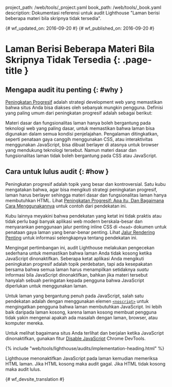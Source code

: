 project_path: /web/tools/_project.yaml
book_path: /web/tools/_book.yaml
description: Dokumentasi referensi untuk audit Lighthouse "Laman berisi beberapa materi bila skripnya tidak tersedia".

{# wf_updated_on: 2016-09-20 #}
{# wf_published_on: 2016-09-20 #}

# Laman Berisi Beberapa Materi Bila Skripnya Tidak Tersedia  {: .page-title }

## Mengapa audit itu penting {: #why }

[Peningkatan Progresif](https://en.wikipedia.org/wiki/Progressive_enhancement)
adalah strategi development web yang memastikan bahwa situs Anda bisa diakses oleh
sebanyak mungkin pengguna. Definisi yang paling umum dari peningkatan
progresif adalah sebagai berikut:

Materi dasar dan fungsionalitas laman
hanya boleh bergantung pada teknologi web yang paling dasar, untuk memastikan bahwa laman bisa digunakan
dalam semua kondisi penjelajahan. Pengalaman ditingkatkan, seperti penataan gaya
canggih menggunakan CSS, atau interaktivitas menggunakan JavaScript, bisa dibuat berlayer di atasnya untuk
browser yang mendukung teknologi tersebut. Namun materi dasar dan fungsionalitas
laman tidak boleh bergantung pada CSS atau JavaScript.

## Cara untuk lulus audit {: #how }

Peningkatan progresif adalah topik yang besar dan kontroversial. Satu kubu mengatakan bahwa,
agar bisa mengikuti strategi peningkatan progresif, laman harus
berlayer sehingga materi dasar dan fungsionalitas laman hanya membutuhkan HTML. Lihat
[Peningkatan Progresif: Apa itu, Dan Bagaimana Cara Menggunakannya](https://www.smashingmagazine.com/2009/04/progressive-enhancement-what-it-is-and-how-to-use-it/)
untuk contoh dari pendekatan ini.

Kubu lainnya meyakini bahwa pendekatan yang ketat ini tidak praktis atau tidak perlu
bagi banyak aplikasi web modern berskala-besar dan menyarankan penggunaan jalur penting
inline CSS di `<head>` dokumen untuk penataan gaya laman yang benar-benar penting.
Lihat [Jalur Rendering Penting](/web/fundamentals/performance/critical-rendering-path/) untuk informasi selengkapnya tentang pendekatan ini.

Mengingat pertimbangan ini, audit Lighthouse melakukan pengecekan sederhana untuk
memastikan bahwa laman Anda tidak kosong ketika JavaScript dinonaktifkan. Seberapa ketat aplikasi
Anda mengikuti peningkatan progresif adalah topik perdebatan, tapi ada
kesepakatan bersama bahwa semua laman harus menampilkan setidaknya *suatu* informasi
bila JavaScript dinonaktifkan, bahkan jika materi tersebut hanyalah sebuah peringatan kepada pengguna
bahwa JavaScript diperlukan untuk menggunakan laman.

Untuk laman yang bergantung penuh pada JavaScript, salah satu pendekatan adalah dengan menggunakan elemen
[`<noscript>`](https://developer.mozilla.org/en-US/docs/Web/HTML/Element/noscript)
untuk mengingatkan pengguna bahwa laman membutuhkan JavaScript. Ini
lebih baik daripada laman kosong, karena laman kosong membuat pengguna tidak yakin
mengenai apakah ada masalah dengan laman, browser, atau komputer
mereka.

Untuk melihat bagaimana situs Anda terlihat dan berjalan ketika JavaScript dinonaktifkan, gunakan
fitur [Disable
JavaScript](/web/tools/chrome-devtools/settings#disable-js) Chrome DevTools.

{% include "web/tools/lighthouse/audits/implementation-heading.html" %}

Lighthouse menonaktifkan JavaScript pada laman kemudian memeriksa HTML laman. Jika
HTML kosong maka audit gagal. Jika HTML tidak kosong maka audit
lulus.


{# wf_devsite_translation #}
